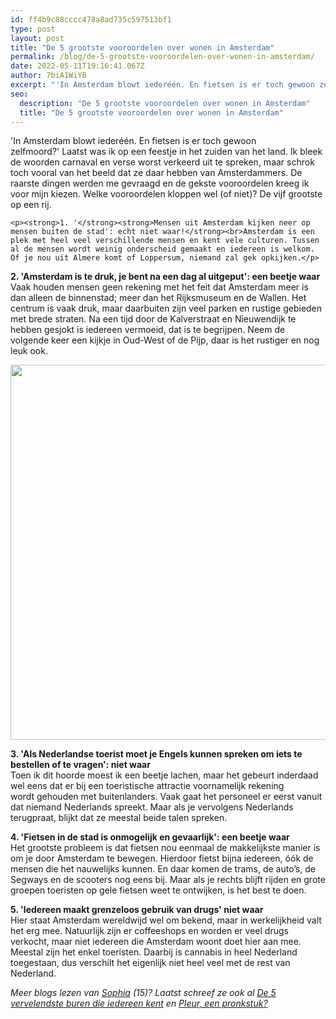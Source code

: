 ```yaml
---
id: ff4b9c88cccc478a8ad735c597513bf1
type: post
layout: post
title: "De 5 grootste vooroordelen over wonen in Amsterdam"
permalink: /blog/de-5-grootste-vooroordelen-over-wonen-in-amsterdam/
date: 2022-05-11T19:16:41.067Z
author: 7biA1WiYB
excerpt: "'In Amsterdam blowt iederéén. En fietsen is er toch gewoon zelfmoord?' Laatst was ik op een feestje in het zuiden van het land. Ik bleek de woorden carnaval en verse worst verkeerd uit te spreken, maar schrok toch vooral van het beeld dat ze daar hebben van Amsterdammers. De raarste dingen werden me gevraagd en de gekste vooroordelen kreeg ik voor mijn kiezen. Welke vooroordelen kloppen wel (of niet)? De vijf grootste op een rij.  "
seo:
  description: "De 5 grootste vooroordelen over wonen in Amsterdam"
  title: "De 5 grootste vooroordelen over wonen in Amsterdam"
---
```

'In Amsterdam blowt iederéén. En fietsen is er toch gewoon zelfmoord?' Laatst was ik op een feestje in het zuiden van het land. Ik bleek de woorden carnaval en verse worst verkeerd uit te spreken, maar schrok toch vooral van het beeld dat ze daar hebben van Amsterdammers. De raarste dingen werden me gevraagd en de gekste vooroordelen kreeg ik voor mijn kiezen. Welke vooroordelen kloppen wel (of niet)? De vijf grootste op een rij.  

    <p><strong>1. '</strong><strong>Mensen uit Amsterdam kijken neer op mensen buiten de stad': echt niet waar!</strong><br>Amsterdam is een plek met heel veel verschillende mensen en kent vele culturen. Tussen al de mensen wordt weinig onderscheid gemaakt en iedereen is welkom. Of je nou uit Almere komt of Loppersum, niemand zal gek opkijken.</p>
<p><strong>2. '</strong><strong>Amsterdam is te druk, je bent na een dag al uitgeput': een beetje waar</strong><br>Vaak houden mensen geen rekening met het feit dat Amsterdam meer is dan alleen de binnenstad; meer dan het Rijksmuseum en de Wallen. Het centrum is vaak druk, maar daarbuiten zijn veel parken en rustige gebieden met brede straten. Na een tijd door de Kalverstraat en Nieuwendijk te hebben gesjokt is iedereen vermoeid, dat is te begrijpen. Neem de volgende keer een kijkje in Oud-West of de Pijp, daar is het rustiger en nog leuk ook.</p>
<p><div class="media media-element-container media-default"><div id="file-16644" class="file file-image file-image-jpeg">

        
  
  <div class="content">
    <img height="600" width="800" class="media-element file-default" src="https://7dagen.netlify.app/sites/default/files/P1080141.jpg" alt="">  </div>

  
</div>
</div>
<p><strong>3. 'Als Nederlandse toerist moet je Engels kunnen spreken om iets te bestellen of te vragen': niet waar</strong><br>Toen ik dit hoorde moest ik een beetje lachen, maar het gebeurt inderdaad wel eens dat er bij een toeristische attractie voornamelijk rekening wordt gehouden met buitenlanders. Vaak gaat het personeel er eerst vanuit dat niemand Nederlands spreekt. Maar als je vervolgens Nederlands terugpraat, blijkt dat ze meestal beide talen spreken.</p>
<p><strong>4. '</strong><strong>Fietsen in de stad is onmogelijk en gevaarlijk': een beetje waar</strong><br>Het grootste probleem is dat fietsen nou eenmaal de makkelijkste manier is om je door Amsterdam te bewegen. Hierdoor fietst bijna iedereen, óók de mensen die het nauwelijks kunnen. En daar komen de trams, de auto’s, de Segways en de scooters nog eens bij. Maar als je rechts blijft rijden en grote groepen toeristen op gele fietsen weet te ontwijken, is het best te doen.</p>
<p><strong>5. '</strong><strong>Iedereen maakt grenzeloos gebruik van drugs' niet waar</strong><br>Hier staat Amsterdam wereldwijd wel om bekend, maar in werkelijkheid valt het erg mee. Natuurlijk zijn er coffeeshops en worden er veel drugs verkocht, maar niet iedereen die Amsterdam woont doet hier aan mee. Meestal zijn het enkel toeristen. Daarbij is cannabis in heel Nederland toegestaan, dus verschilt het eigenlijk niet heel veel met de rest van Nederland.</p>
<p><em>Meer blogs lezen van <a href="https://7dagen.netlify.app/users/sophia-van-lil">Sophia</a> (15)? Laatst schreef ze ook al <a href="https://7dagen.netlify.app/blog/de-5-vervelendste-buren-die-iedereen-kent">De 5 vervelendste buren die iedereen kent</a> en <a href="https://7dagen.netlify.app/blog/pleur-een-pronkstuk">Pleur, een pronkstuk?</a></em></p>  
